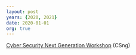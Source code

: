 ```yaml
---
layout: post
years: {2020, 2021}
date: 2020-01-01
org: true
---
```


[Cyber Security Next Generation Workshop](https://csng.nl/?q=event) (CSng) 